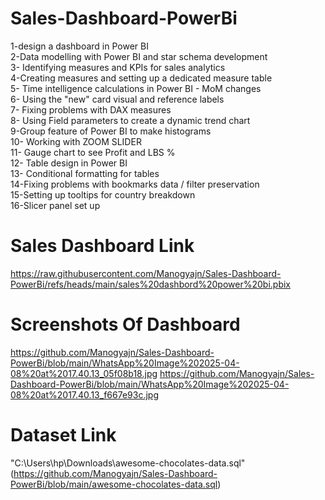 # Sales-Dashboard-PowerBi <br>
1-design a dashboard in Power BI <br>
2-Data modelling with Power BI and star schema development<br>
3- Identifying measures and KPIs for sales analytics<br>
4-Creating measures and setting up a dedicated measure table<br>
5- Time intelligence calculations in Power BI - MoM changes<br>
6- Using the "new" card visual and reference labels<br>
7- Fixing problems with DAX measures<br>
8- Using Field parameters to create a dynamic trend chart<br>
9-Group feature of Power BI to make histograms<br>
10- Working with ZOOM SLIDER<br>
11- Gauge chart to see Profit and LBS % <br>
12- Table design in Power BI<br>
13- Conditional formatting for tables<br>
14-Fixing problems with bookmarks data / filter preservation <br>
15-Setting up tooltips for country breakdown<br>
16-Slicer panel set up<br>
# Sales Dashboard Link 
https://raw.githubusercontent.com/Manogyajn/Sales-Dashboard-PowerBi/refs/heads/main/sales%20dashbord%20power%20bi.pbix
# Screenshots Of Dashboard 
https://github.com/Manogyajn/Sales-Dashboard-PowerBi/blob/main/WhatsApp%20Image%202025-04-08%20at%2017.40.13_05f08b18.jpg 
https://github.com/Manogyajn/Sales-Dashboard-PowerBi/blob/main/WhatsApp%20Image%202025-04-08%20at%2017.40.13_f667e93c.jpg 
# Dataset Link 
"C:\Users\hp\Downloads\awesome-chocolates-data.sql"(https://github.com/Manogyajn/Sales-Dashboard-PowerBi/blob/main/awesome-chocolates-data.sql)
